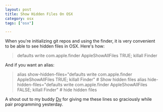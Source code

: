 ```yaml
---
layout: post
title: Show Hidden Files On OSX
category: osx
tags: ["osx"]

---
```

When you're initializing git repos and using the finder, it is very convenient to be able to see hidden files in OSX.  Here's how:

> defaults write com.apple.finder AppleShowAllFiles TRUE;  killall Finder

And if you want an alias:

> alias show-hidden-files="defaults write com.apple.finder AppleShowAllFiles TRUE;  killall Finder"  # Show hidden files
> alias hide-hidden-files="defaults write com.apple.finder AppleShowAllFiles FALSE; killall Finder"  # hide hidden files

A shout out to my buddy [Dv](http://dasari.me/) for giving me these lines so graciously while pair programming yesterday.
